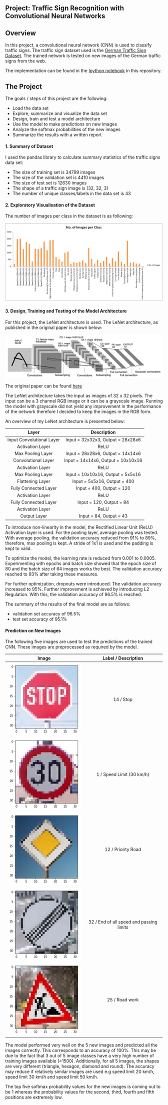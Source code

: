 ## Project: Traffic Sign Recognition with Convolutional Neural Networks

Overview
---

In this project, a convolutional neural network (CNN) is used to classify traffic signs. The traffic sign dataset used is the
 [German Traffic Sign Dataset](http://benchmark.ini.rub.de/?section=gtsrb&subsection=dataset). The trained network is tested on new images of the German traffic signs from the web.

The implementation can be found in the [Ipython notebook](https://github.com/umarkhan048/Udacity-Traffic-Sign-Classifier/blob/master/Traffic_Sign_Classifier.ipynb) in this repository.

The Project
---
The goals / steps of this project are the following:

* Load the data set
* Explore, summarize and visualize the data set
* Design, train and test a model architecture
* Use the model to make predictions on new images
* Analyze the softmax probabilities of the new images
* Summarize the results with a written report

#### 1. Summary of Dataset

I used the pandas library to calculate summary statistics of the traffic signs data set:

* The size of training set is 34799 images
* The size of the validation set is 4410 images
* The size of test set is 12630 images
* The shape of a traffic sign image is (32, 32, 3)
* The number of unique classes/labels in the data set is 43

#### 2. Exploratory Visualisation of the Dataset

The number of images per class in the dataset is as following:

![Images_per_class](ReadMe_Images/number_imgs_per_class.PNG)

#### 3. Design, Training and Testing of the Model Architecture

For this project, the LeNet architecture is used. The LeNet architecture, as published in the original paper is shown below:

![LeNet_Architecture](ReadMe_Images/LeNet_Architecture.png)

The original paper can be found [here](http://yann.lecun.com/exdb/publis/pdf/lecun-01a.pdf)

The LeNet architecture takes the input as images of 32 x 32 pixels. The input can be a 3 channel RGB image or 
it can be a grayscale image. Running the model with grayscale did not yield any improvement in the performance of the network 
therefore I decided to keep the images in the RGB form.

An overview of my LeNet architecture is presented below:

| Layer         	   	        |     Description	        					  | 
|:----------------------------:|:----------------------------------------------:| 
| Input Convolutional Layer    |Input = 32x32x3, Output = 28x28x6               |
| Activation Layer             |ReLU                                            |
| Max Pooling Layer            |Input = 28x28x6, Output = 14x14x6               |
| Convolutional Layer          |Input = 14x14x6, Output = 10x10x16              |
| Activation Layer             |ReLU                                            |
| Max Pooling Layer            |Input = 10x10x16, Output = 5x5x16               |
| Flattening Layer             |Input = 5x5x16, Output = 400                    |
| Fully Connected Layer        |Input = 400, Output = 120                       |
| Activation Layer             |ReLU                                            |
| Fully Connected Layer        |Input = 120, Output = 84                        |
| Activation Layer             |ReLU                                            |
| Output Layer                 |Input = 84, Output = 43                         |

To introduce non-linearity in the model, the Rectified Linear Unit (ReLU) Activation layer is used.
For the pooling layer, average pooling was tested. With average pooling, the validation accuracy reduced from
91% to 89%, therefore, max pooling is kept. A stride of 1x1 is used and the padding is kept to valid.

To optimize the model, the learning rate is reduced from 0.001 to 0.0005. Experimenting with epochs and batch size showed that 
the epoch size of 80 and the batch size of 64 images works the best. The validation accuracy reached to 93% after taking these measures.

For further optimization, dropouts were  introduced. The validation accuracy increased to 95%. Further improvement is achieved by
introducing L2 Regulation. With this, the validation accuracy of 96.5% is reached.

The summary of the results of the final model are as follows:

* validation set accuracy of 96.5%
* test set accuracy of 95.1%

#### Prediction on New Images

The following five images are used to test the predictions of the trained CNN. These images are preprocessed as required by the model.

| Image         	   	                     |     Label / Description	                      |
|:-----------------------------------------:|:---------------------------------------------:|
|![Test_Image1](ReadMe_Images/Bild_1.png)   |   14 / Stop                                   |
|![Test_Image2](ReadMe_Images/Bild_2.png)   |   1  / Speed Limit (30 km/h)                  |
|![Test_Image3](ReadMe_Images/Bild_3.png)   |   12 / Priority Road                          |
|![Test_Image4](ReadMe_Images/Bild_4.png)   |   32 / End of all speed and passing limits    |
|![Test_Image5](ReadMe_Images/Bild_5.png)   |   25 / Road work                              |

The model performed very well on the 5 new images and predicted all the images correctly. This corresponds to an accuracy of 100%. 
This may be due to the fact that 3 out of 5 image classes have a very high number of training images available (>1500). Additionally, for
all 5 images, the shapes are very different (triangle, hexagon, diamond and round). The accuracy may reduce if relatively similar images are
used e.g speed limit 20 km/h, speed limit 30 km/h and speed limit 50 km/h.

The top five softmax probability values for the new images is coming out to be 1 whereas the probability values for the second, third, fourth and
fifth positions are extremely low.